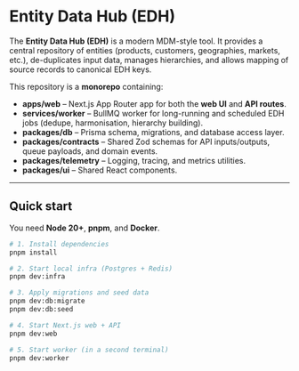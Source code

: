 # Entity Data Hub (EDH)

The **Entity Data Hub (EDH)** is a modern MDM-style tool. It provides a central repository of entities (products, customers, geographies, markets, etc.), de-duplicates input data, manages hierarchies, and allows mapping of source records to canonical EDH keys.

This repository is a **monorepo** containing:

- **apps/web** – Next.js App Router app for both the **web UI** and **API routes**.  
- **services/worker** – BullMQ worker for long-running and scheduled EDH jobs (dedupe, harmonisation, hierarchy building).  
- **packages/db** – Prisma schema, migrations, and database access layer.  
- **packages/contracts** – Shared Zod schemas for API inputs/outputs, queue payloads, and domain events.  
- **packages/telemetry** – Logging, tracing, and metrics utilities.  
- **packages/ui** – Shared React components.  

---

## Quick start

You need **Node 20+**, **pnpm**, and **Docker**.

```bash
# 1. Install dependencies
pnpm install

# 2. Start local infra (Postgres + Redis)
pnpm dev:infra

# 3. Apply migrations and seed data
pnpm dev:db:migrate
pnpm dev:db:seed

# 4. Start Next.js web + API
pnpm dev:web

# 5. Start worker (in a second terminal)
pnpm dev:worker
